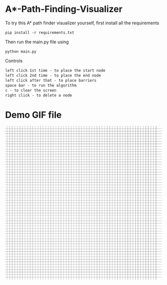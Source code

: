 # A*-Path-Finding-Visualizer

To try this A* path finder visualizer yourself, first install all the requirements
```
pip install -r requirements.txt
```

Then run the main.py file using 
```
python main.py
```

Controls
```
left click 1st time - to place the start node
left click 2nd time - to place the end node
left click after that - to place barriers
space bar - to run the algorithm
c - to clear the screen
right click - to delete a node 
```

# Demo GIF file
![](https://github.com/deepakkrish212/A-Path-Finding-Visualizer/blob/main/Animation.gif)
